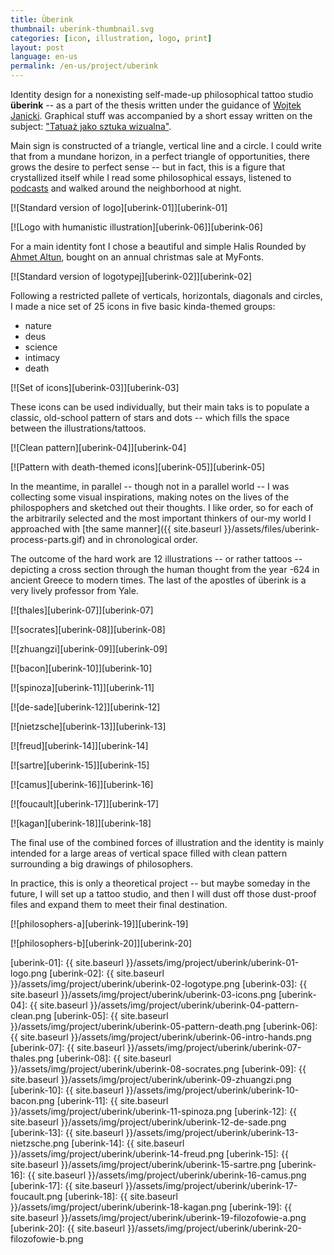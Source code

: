 ```yaml
---
title: Überink
thumbnail: uberink-thumbnail.svg
categories: [icon, illustration, logo, print]
layout: post
language: en-us
permalink: /en-us/project/uberink
---
```


Identity design for a nonexisting self-made-up philosophical tattoo studio **überink** -- as a part of the thesis written under the guidance of [Wojtek Janicki](http://gobranding.eu/). Graphical stuff was accompanied by a short essay written on the subject: ["Tatuaż jako sztuka wizualna"]({{site.baseurl}}/assets/files/uberink-historia-tatuazu.pdf).

Main sign is constructed of a triangle, vertical line and a circle. I could write that from a mundane horizon, in a perfect triangle of opportunities, there grows the desire to perfect sense -- but in fact, this is a figure that crystallized itself while I read some philosophical essays, listened to [podcasts](http://www.partiallyexaminedlife.com/) and walked around the neighborhood at night.

[![Standard version of logo][uberink-01]][uberink-01]

[![Logo with humanistic illustration][uberink-06]][uberink-06]

For a main identity font I chose a beautiful and simple Halis Rounded by [Ahmet Altun](http://www.aatype.net/), bought on an annual christmas sale at MyFonts.

[![Standard version of logotypej][uberink-02]][uberink-02]

Following a restricted pallete of verticals, horizontals, diagonals and circles, I made a nice set of 25 icons in five basic kinda-themed groups:

- nature
- deus
- science
- intimacy
- death

[![Set of icons][uberink-03]][uberink-03]

These icons can be used individually, but their main taks is to populate a classic, old-school pattern of stars and dots -- which fills the space between the illustrations/tattoos.

[![Clean pattern][uberink-04]][uberink-04]

[![Pattern with death-themed icons][uberink-05]][uberink-05]

In the meantime, in parallel -- though not in a parallel world -- I was collecting some visual inspirations, making notes on the lives of the philospophers and sketched out their thoughts. I like order, so for each of the arbitrarily selected and the most important thinkers of our-my world I approached with [the same manner]({{ site.baseurl }}/assets/files/uberink-process-parts.gif) and in chronological order.

The outcome of the hard work are 12 illustrations -- or rather tattoos -- depicting a cross section through the human thought from the year -624 in ancient Greece to modern times. The last of the apostles of überink is a very lively professor from Yale.

[![thales][uberink-07]][uberink-07]

[![socrates][uberink-08]][uberink-08]

[![zhuangzi][uberink-09]][uberink-09]

[![bacon][uberink-10]][uberink-10]

[![spinoza][uberink-11]][uberink-11]

[![de-sade][uberink-12]][uberink-12]

[![nietzsche][uberink-13]][uberink-13]

[![freud][uberink-14]][uberink-14]

[![sartre][uberink-15]][uberink-15]

[![camus][uberink-16]][uberink-16]

[![foucault][uberink-17]][uberink-17]

[![kagan][uberink-18]][uberink-18]

The final use of the combined forces of illustration and the identity is mainly intended for a large areas of vertical space filled with clean pattern surrounding a big drawings of philosophers.

In practice, this is only a theoretical project -- but maybe someday in the future, I will set up a tattoo studio, and then I will dust off those dust-proof files and expand them to meet their final destination.

[![philosophers-a][uberink-19]][uberink-19]

[![philosophers-b][uberink-20]][uberink-20]

[uberink-01]: {{ site.baseurl }}/assets/img/project/uberink/uberink-01-logo.png
[uberink-02]: {{ site.baseurl }}/assets/img/project/uberink/uberink-02-logotype.png
[uberink-03]: {{ site.baseurl }}/assets/img/project/uberink/uberink-03-icons.png
[uberink-04]: {{ site.baseurl }}/assets/img/project/uberink/uberink-04-pattern-clean.png
[uberink-05]: {{ site.baseurl }}/assets/img/project/uberink/uberink-05-pattern-death.png
[uberink-06]: {{ site.baseurl }}/assets/img/project/uberink/uberink-06-intro-hands.png
[uberink-07]: {{ site.baseurl }}/assets/img/project/uberink/uberink-07-thales.png
[uberink-08]: {{ site.baseurl }}/assets/img/project/uberink/uberink-08-socrates.png
[uberink-09]: {{ site.baseurl }}/assets/img/project/uberink/uberink-09-zhuangzi.png
[uberink-10]: {{ site.baseurl }}/assets/img/project/uberink/uberink-10-bacon.png
[uberink-11]: {{ site.baseurl }}/assets/img/project/uberink/uberink-11-spinoza.png
[uberink-12]: {{ site.baseurl }}/assets/img/project/uberink/uberink-12-de-sade.png
[uberink-13]: {{ site.baseurl }}/assets/img/project/uberink/uberink-13-nietzsche.png
[uberink-14]: {{ site.baseurl }}/assets/img/project/uberink/uberink-14-freud.png
[uberink-15]: {{ site.baseurl }}/assets/img/project/uberink/uberink-15-sartre.png
[uberink-16]: {{ site.baseurl }}/assets/img/project/uberink/uberink-16-camus.png
[uberink-17]: {{ site.baseurl }}/assets/img/project/uberink/uberink-17-foucault.png
[uberink-18]: {{ site.baseurl }}/assets/img/project/uberink/uberink-18-kagan.png
[uberink-19]: {{ site.baseurl }}/assets/img/project/uberink/uberink-19-filozofowie-a.png
[uberink-20]: {{ site.baseurl }}/assets/img/project/uberink/uberink-20-filozofowie-b.png
